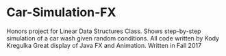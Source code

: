 # Car-Simulation-FX
Honors project for Linear Data Structures Class. Shows step-by-step simulation of a car wash given random conditions. 
All code written by Kody Kregulka
Great display of Java FX and Animation. 
Written in Fall 2017
